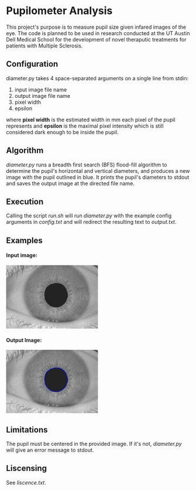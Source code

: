 # Pupilometer Analysis 

This project's purpose is to measure pupil size given infared images of the eye. The code is planned to be used in research conducted at the UT Austin Dell Medical School for the development of novel theraputic treatments for patients with Multiple Sclerosis.

## Configuration
diameter.py takes 4 space-separated arguments on a single line from stdin: 
1. input image file name
1. output image file name
1. pixel width
1. epsilon

where **pixel width** is the estimated width in mm each pixel of the pupil represents and **epsilon** is the maximal pixel intensity which is still considered dark enough to be inside the pupil. 

## Algorithm
*diameter.py* runs a breadth first search (BFS) flood-fill algorithm to determine the pupil's horizontal and vertical diameters, and produces a new image with the pupil outlined in blue. It prints the pupil's diameters to stdout and saves the output image at the directed file name.

## Execution
Calling the script *run.sh* will run *diameter.py* with the example config arguments in *config.txt* and will redirect the resulting text to *output.txt*.

## Examples
#### Input image:
![GitHub Logo](/input.png)

#### Output Image:
![GitHub Logo](/output.png)

## Limitations 
The pupil must be centered in the provided image. If it's not, *diameter.py* will give an error message to stdout.

## Liscensing
See *liscence.txt*.
